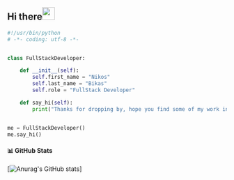 ## Hi there<img src="https://github.com/TheDudeThatCode/TheDudeThatCode/blob/master/Assets/Hi.gif" width="29px"> 

```python
#!/usr/bin/python
# -*- coding: utf-8 -*-


class FullStackDeveloper:

    def __init__(self):
        self.first_name = "Nikos"
        self.last_name = "Bikas"
        self.role = "FullStack Developer"

    def say_hi(self):
        print("Thanks for dropping by, hope you find some of my work interesting.")


me = FullStackDeveloper()
me.say_hi()
```

#### 📊  GitHub Stats
[![Anurag's GitHub stats](https://github-readme-stats.vercel.app/api?username=thrillseeker01)]


<!-- [![Top Langs](https://github-readme-stats.vercel.app/api/top-langs/?username=thrillseeker01&theme=radical&layout=compact)](https://github.com/anuraghazra/github-readme-stats) -->

<!-- I'm a passionate self-taught Full Stack Web Developer 🚀 from Greece. -->

<!-- ## Pharmacy Student :mortar_board:

<img align="right" alt="GIF" width="500" src="https://github.githubassets.com/images/modules/profile/profile-joined-github-dark.svg" />

currently, I'm studying programming and computer science and learning some tools that allow me to analyze complex systems.







